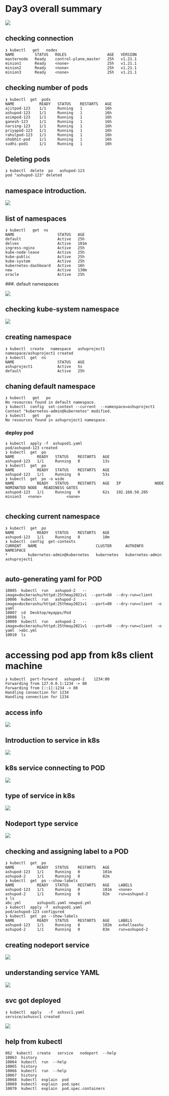 # Day3 overall summary 

<img src="rev.png">

## checking connection 

```
❯ kubectl   get   nodes
NAME         STATUS   ROLES                  AGE   VERSION
masternode   Ready    control-plane,master   25h   v1.21.1
minion1      Ready    <none>                 25h   v1.21.1
minion2      Ready    <none>                 25h   v1.21.1
minion3      Ready    <none>                 25h   v1.21.1
```


## checking number of pods 

```
❯ kubectl  get  pods
NAME           READY   STATUS    RESTARTS   AGE
ajitpod-123    1/1     Running   1          16h
ashupod-123    1/1     Running   1          16h
asimpod-123    1/1     Running   1          16h
ganesh-123     1/1     Running   1          16h
narsing-123    1/1     Running   1          16h
priyapod-123   1/1     Running   1          16h
rahulpod-123   1/1     Running   1          16h
shobhit-pod    1/1     Running   1          16h
sudhi-pod1     1/1     Running   1          16h

```

## Deleting pods 

```
❯ kubectl  delete  po   ashupod-123
pod "ashupod-123" deleted
```

## namespace introduction. 

<img src="ns.png">

## list of namespaces

```
❯ kubectl   get  ns
NAME                   STATUS   AGE
default                Active   25h
delvex                 Active   101m
ingress-nginx          Active   25h
kube-node-lease        Active   25h
kube-public            Active   25h
kube-system            Active   25h
kubernetes-dashboard   Active   16h
new                    Active   130m
oracle                 Active   25h
```

###. default namespaces 

<img src="ksns.png">

## checking kube-system namespace 

<img src="kubes.png">

## creating namespace 

```
❯ kubectl  create   namespace   ashuproject1
namespace/ashuproject1 created
❯ kubectl  get  ns
NAME                   STATUS   AGE
ashuproject1           Active   5s
default                Active   25h

```

## chaning default namespace 

```
❯ kubectl   get   po
No resources found in default namespace.
❯ kubectl  config  set-context --current  --namespace=ashuproject1
Context "kubernetes-admin@kubernetes" modified.
❯ kubectl   get   po
No resources found in ashuproject1 namespace.

```

### deploy pod 

```
❯ kubectl  apply -f  ashupod1.yaml
pod/ashupod-123 created
❯ kubectl  get  po
NAME          READY   STATUS    RESTARTS   AGE
ashupod-123   1/1     Running   0          13s
❯ kubectl  get  po
NAME          READY   STATUS    RESTARTS   AGE
ashupod-123   1/1     Running   0          53s
❯ kubectl  get  po -o wide
NAME          READY   STATUS    RESTARTS   AGE   IP               NODE      NOMINATED NODE   READINESS GATES
ashupod-123   1/1     Running   0          62s   192.168.50.205   minion3   <none>           <none>


```

## checking current namespace 

```
❯ kubectl  get  po
NAME          READY   STATUS    RESTARTS   AGE
ashupod-123   1/1     Running   0          10m
❯ kubectl  config  get-contexts
CURRENT   NAME                          CLUSTER      AUTHINFO           NAMESPACE
*         kubernetes-admin@kubernetes   kubernetes   kubernetes-admin   ashuproject1


```


## auto-generating yaml for POD

```
10005  kubectl  run   ashupod-2   --image=dockerashu/httpd:25thmay2021v1  --port=80  --dry-run=client 
10006  kubectl  run   ashupod-2   --image=dockerashu/httpd:25thmay2021v1  --port=80  --dry-run=client  -o yaml 
10007  cd  Desktop/myapps/Pod
10008  ls
10009  kubectl  run   ashupod-2   --image=dockerashu/httpd:25thmay2021v1  --port=80  --dry-run=client  -o yaml  >abc.yml
10010  ls

```

# accessing pod app from k8s client machine 

```
❯ kubectl  port-forward   ashupod-2    1234:80
Forwarding from 127.0.0.1:1234 -> 80
Forwarding from [::1]:1234 -> 80
Handling connection for 1234
Handling connection for 1234

```


## access info 

<img src="net1.png">

## Introduction to service in k8s 

<img src="service.png">

## k8s service connecting to POD 

<img src="svc2pod.png">

## type of service in k8s

<img src="stype.png">

## Nodeport type service 

<img src="np.png">

## checking and assigning label to a POD

```
❯ kubectl  get  po
NAME          READY   STATUS    RESTARTS   AGE
ashupod-123   1/1     Running   0          101m
ashupod-2     1/1     Running   0          82m
❯ kubectl  get  po --show-labels
NAME          READY   STATUS    RESTARTS   AGE    LABELS
ashupod-123   1/1     Running   0          101m   <none>
ashupod-2     1/1     Running   0          82m    run=ashupod-2
❯ ls
abc.yml       ashupod1.yaml newpod.yml
❯ kubectl  apply -f  ashupod1.yaml
pod/ashupod-123 configured
❯ kubectl  get  po --show-labels
NAME          READY   STATUS    RESTARTS   AGE    LABELS
ashupod-123   1/1     Running   0          102m   x=helloashu
ashupod-2     1/1     Running   0          83m    run=ashupod-2

```

## creating nodeport service 

<img src="npcreate.png">


## understanding service YAML 

<img src="svcyaml.png">

## svc got deployed 

```
❯ kubectl  apply   -f  ashsvc1.yaml
service/ashusvc1 created

```

<img src="svcd.png">


## help from kubectl 

```
062  kubectl  create   service   nodeport  --help
10063  history
10064  kubectl  run  --help
10065  history
10066  kubectl  run  --help
10067  history
10068  kubectl  explain  pod
10069  kubectl  explain  pod.spec 
10070  kubectl  explain  pod.spec.containers 

```



